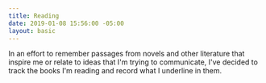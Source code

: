 ```yaml
---
title: Reading
date: 2019-01-08 15:56:00 -05:00
layout: basic
---
```


In an effort to remember passages from novels and other literature that inspire me or relate to ideas that I'm trying to communicate, I've decided to track the books I'm reading and record what I underline in them.